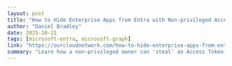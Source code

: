 ```yaml
---
layout: post
title: "How to Hide Enterprise Apps from Entra with Non-privileged Access"
author: "Daniel Bradley"
date: 2025-10-21
tags: [microsoft-entra, microsoft-graph]
link: "https://ourcloudnetwork.com/how-to-hide-enterprise-apps-from-entra-with-non-privileged-access/?utm_source=rss&utm_medium=rss&utm_campaign=how-to-hide-enterprise-apps-from-entra-with-non-privileged-access"
summary: "Learn how a non-privileged owner can 'steal' an Access Token from the Entra admin centre to programmatically hide a Service Principal using the Microsoft Graph PowerShell SDK. The post How to Hide ..."
---
```

